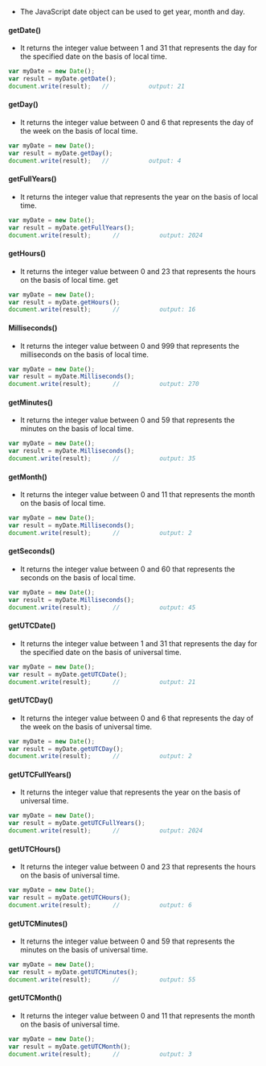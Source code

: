 * The JavaScript date object can be used to get year, month and day.
#### getDate()
* It returns the integer value between 1 and 31 that represents the day for the specified date on the basis of local time. 
```js
var myDate = new Date();
var result = myDate.getDate();
document.write(result);   //           output: 21
```
#### getDay()
* It returns the integer value between 0 and 6 that represents the day of the week on the basis of local time. 
```js
var myDate = new Date();
var result = myDate.getDay();
document.write(result);   //           output: 4
```
#### getFullYears() 
* It returns the integer value that represents the year on the basis of local time. 
```js
var myDate = new Date();
var result = myDate.getFullYears();
document.write(result);      //           output: 2024
```
#### getHours() 
* It returns the integer value between 0 and 23 that represents the hours on the basis of local time. get
```js
var myDate = new Date();
var result = myDate.getHours();
document.write(result);      //           output: 16
```
#### Milliseconds()
* It returns the integer value between 0 and 999 that represents the milliseconds on the basis of local time.
```js
var myDate = new Date();
var result = myDate.Milliseconds();
document.write(result);      //           output: 270
```

#### getMinutes()
* It returns the integer value between 0 and 59 that represents the minutes on the basis of local time. 
```js
var myDate = new Date();
var result = myDate.Milliseconds();
document.write(result);      //           output: 35
```
#### getMonth()
* It returns the integer value between 0 and 11 that represents the month on the basis of local time. 
```js
var myDate = new Date();
var result = myDate.Milliseconds();
document.write(result);      //           output: 2
```
#### getSeconds() 
* It returns the integer value between 0 and 60 that represents the seconds on the basis of local time.
```js
var myDate = new Date();
var result = myDate.Milliseconds();
document.write(result);      //           output: 45
```

#### getUTCDate() 
* It returns the integer value between 1 and 31 that represents the day for the specified date on the basis of universal time. 
```js
var myDate = new Date();
var result = myDate.getUTCDate();
document.write(result);      //           output: 21
```
#### getUTCDay() 
* It returns the integer value between 0 and 6 that represents the day of the week on the basis of universal time. 
```js
var myDate = new Date();
var result = myDate.getUTCDay();
document.write(result);      //           output: 2
```
#### getUTCFullYears() 
* It returns the integer value that represents the year on the basis of universal time. 
```js
var myDate = new Date();
var result = myDate.getUTCFullYears();
document.write(result);      //           output: 2024
```
#### getUTCHours() 
* It returns the integer value between 0 and 23 that represents the hours on the basis of universal time. 
```js
var myDate = new Date();
var result = myDate.getUTCHours();
document.write(result);      //           output: 6
```
#### getUTCMinutes() 
* It returns the integer value between 0 and 59 that represents the minutes on the basis of universal time. 
```js
var myDate = new Date();
var result = myDate.getUTCMinutes();
document.write(result);      //           output: 55
```
#### getUTCMonth() 
* It returns the integer value between 0 and 11 that represents the month on the basis of universal time.
```js
var myDate = new Date();
var result = myDate.getUTCMonth();
document.write(result);      //           output: 3
```
